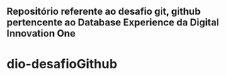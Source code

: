 ## Repositório referente ao desafio git, github pertencente ao Database Experience da Digital Innovation One

# dio-desafioGithub

